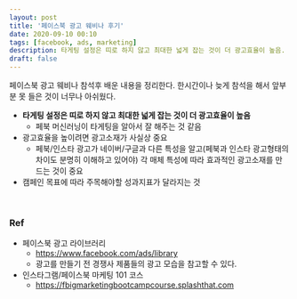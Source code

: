 ```yaml
---
layout: post
title: '페이스북 광고 웨비나 후기'
date: 2020-09-10 00:10
tags: [facebook, ads, marketing]
description: 타게팅 설정은 띠로 하지 않고 최대한 넓게 잡는 것이 더 광고효율이 높음. 페북 머신러닝이 타게팅을 알아서 잘 해주는 것 같음. 광고효율을 높이려면 광고소재가 사실상 중요. 캠페인 목표에 따라 주목해야할 성과지표가 달라지는 것
draft: false
---
```


페이스북 광고 웨비나 참석후 배운 내용을 정리한다. 한시간이나 늦게 참석을 해서 앞부분 못 들은 것이 너무나 아쉬웠다.

- **타게팅 설정은 띠로 하지 않고 최대한 넓게 잡는 것이 더 광고효율이 높음**
  - 페북 머신러닝이 타게팅을 알아서 잘 해주는 것 같음
- 광고효율을 높이려면 광고소재가 사실상 중요
  - 페북/인스타 광고가 네이버/구글과 다른 특성을 알고(페북과 인스타 광고형태의 차이도 분명히 이해하고 있어야) 각 매체 특성에 따라 효과적인 광고소재를 만드는 것이 중요
- 캠페인 목표에 따라 주목해야할 성과지표가 달라지는 것

<br>

### Ref
- 페이스북 광고 라이브러리
    - https://www.facebook.com/ads/library
    - 광고를 만들기 전 경쟁사 제품들의 광고 모습을 참고할 수 있다.
- 인스타그램/페이스북 마케팅 101 코스
    - https://fbigmarketingbootcampcourse.splashthat.com
